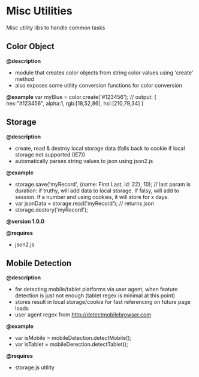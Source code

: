 Misc Utilities
==============

Misc utility libs to handle common tasks


Color Object
------------
**@description**
- module that creates color objects from string color values using 'create' method  
- also exposes some utility conversion functions for color conversion

**@example** var myBlue = color.create('#123456'); // output: { hex:"#123456", alpha:1, rgb:[18,52,86], hsl:[210,79,34] }  


Storage
-------
**@description**
- create, read & destroy local storage data (falls back to cookie if local storage not supported (IE7))  
- automatically parses string values to json using json2.js

**@example**
- storage.save('myRecord', {name: First Last, id: 22}, 10); // last param is duration: if truthy, will add data to local storage. If falsy, will add to session. If a number and using cookies, it will store for x days.  
- var jsonData = storage.read('myRecord'); // returns json  
- storage.destory('myRecord');  

**@version 1.0.0**

**@requires**
- json2.js  


Mobile Detection
----------------
**@description**
- for detecting mobile/tablet platforms via user agent, when feature detection is just not enough (tablet regex is minimal at this point)  
- stores result in local storage/cookie for fast referencing on future page loads  
- user agent regex from http://detectmobilebrowser.com  
 
**@example**
- var isMobile = mobileDetection.detectMobile();  
- var isTablet = mobileDerection.detectTablet();  

**@requires**
- storage.js utility  
